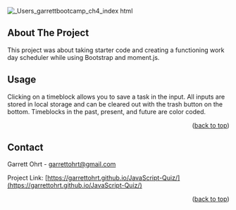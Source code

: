 <a name="readme-top"></a>

<!-- ABOUT THE PROJECT -->
![_Users_garrettbootcamp_ch4_index html](https://user-images.githubusercontent.com/109110256/192369079-3fa368d7-5d75-4f8f-9ce7-7e38eae83738.png)

## About The Project
This project was about taking starter code and creating a functioning work day scheduler while using Bootstrap and moment.js.




<!-- USAGE EXAMPLES -->
## Usage

Clicking on a timeblock allows you to save a task in the input. All inputs are stored in local storage and can be cleared out with the trash button on the bottom. Timeblocks in the past, present, and future are color coded.


<p align="right">(<a href="#readme-top">back to top</a>)</p>


<!-- CONTACT -->
## Contact

Garrett Ohrt - garrettohrt@gmail.com

Project Link: [https://garrettohrt.github.io/JavaScript-Quiz/](https://garrettohrt.github.io/JavaScript-Quiz/)


<p align="right">(<a href="#readme-top">back to top</a>)</p>